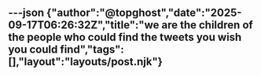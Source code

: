 ---json
{"author":"@topghost","date":"2025-09-17T06:26:32Z","title":"we are the children of the people who could find the tweets you wish you could find","tags":[],"layout":"layouts/post.njk"}
---

